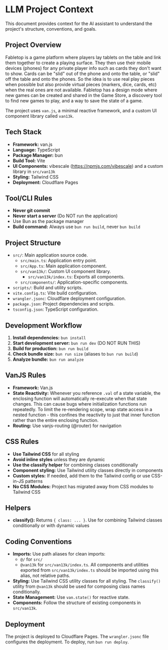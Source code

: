 # LLM Project Context

This document provides context for the AI assistant to understand the project's structure, conventions, and goals.

## Project Overview

Fabletop is a game platform where players lay tablets on the table and link them together to create a playing surface. They then use their mobile devices (phones) for any private player info such as cards they don't want to show. Cards can be "slid" out of the phone and onto the table, or "slid" off the table and onto the phones. So the idea is to use real play pieces when possible but also provide virtual pieces (markers, dice, cards, etc) when the real ones are not available. Fabletop has a design mode where new games can be created and shared in the Game Store, a discovery tool to find new games to play, and a way to save the state of a game.

The project uses `van.js`, a minimal reactive framework, and a custom UI component library called `van13k`.

## Tech Stack

- **Framework:** van.js
- **Language:** TypeScript
- **Package Manager:** bun
- **Build Tool:** Vite
- **UI Components:** vibescale (https://npmjs.com/vibescale) and a custom library in `src/van13k`
- **Styling:** Tailwind CSS
- **Deployment:** Cloudflare Pages

## Tool/CLI Rules

- **Never git commit**
- **Never start a server** (Do NOT run the application)
- Use Bun as the package manager
- **Build command:** Always use `bun run build`, never `bun build`

## Project Structure

- `src/`: Main application source code.
  - `src/main.ts`: Application entry point.
  - `src/App.ts`: Main application component.
  - `src/van13k/`: Custom UI component library.
    - `src/van13k/index.ts`: Exports all components.
  - `src/components/`: Application-specific components.
- `scripts/`: Build and utility scripts.
- `vite.config.ts`: Vite build configuration.
- `wrangler.jsonc`: Cloudflare deployment configuration.
- `package.json`: Project dependencies and scripts.
- `tsconfig.json`: TypeScript configuration.

## Development Workflow

1.  **Install dependencies:** `bun install`
2.  **Start development server:** `bun run dev` (DO NOT RUN THIS)
3.  **Build for production:** `bun run build`
4.  **Check bundle size:** `bun run size` (aliases to `bun run build`)
5.  **Analyze bundle:** `bun run analyze`

## VanJS Rules

- **Framework:** Van.js
- **State Reactivity:** Whenever you reference `.val` of a state variable, the enclosing function will automatically re-execute when that state changes. This can cause bugs where initialization functions run repeatedly. To limit the re-rendering scope, wrap state access in a nested function - this confines the reactivity to just that inner function rather than the entire enclosing function.
- **Routing:** Use vanjs-routing (@router) for navigation

## CSS Rules

- **Use Tailwind CSS** for all styling
- **Avoid inline styles** unless they are dynamic
- **Use the classify helper** for combining classes conditionally
- **Component styling:** Use Tailwind utility classes directly in components
- **Custom styles:** If needed, add them to the Tailwind config or use CSS-in-JS patterns
- **No CSS Modules:** Project has migrated away from CSS modules to Tailwind CSS

## Helpers

- **classify():** Returns `{ class: ... }`. Use for combining Tailwind classes conditionally or with dynamic values

## Coding Conventions

- **Imports:** Use path aliases for clean imports:
  - `@/` for `src/`
  - `@van13k` for `src/van13k/index.ts`. All components and utilities exported from `src/van13k/index.ts` should be imported using this alias, not relative paths.
- **Styling:** Use Tailwind CSS utility classes for all styling. The `classify()` utility from `@van13k` should be used for composing class names conditionally.
- **State Management:** Use `van.state()` for reactive state.
- **Components:** Follow the structure of existing components in `src/van13k`.

## Deployment

The project is deployed to Cloudflare Pages. The `wrangler.jsonc` file configures the deployment. To deploy, run `bun run deploy`.
